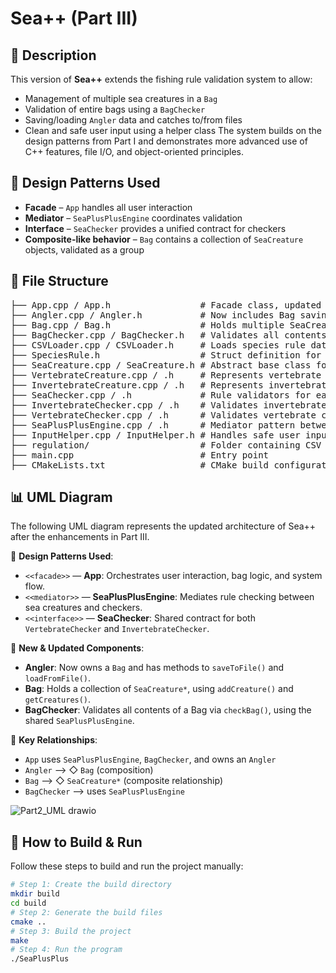 # Sea++ (Part III)

## 🎣 Description
This version of **Sea++** extends the fishing rule validation system to allow:
- Management of multiple sea creatures in a `Bag`
- Validation of entire bags using a `BagChecker`
- Saving/loading `Angler` data and catches to/from files
- Clean and safe user input using a helper class
The system builds on the design patterns from Part I and demonstrates more advanced use of C++ features, file I/O, and object-oriented principles.

## 🧠 Design Patterns Used
- **Facade** – `App` handles all user interaction
- **Mediator** – `SeaPlusPlusEngine` coordinates validation
- **Interface** – `SeaChecker` provides a unified contract for checkers
- **Composite-like behavior** – `Bag` contains a collection of `SeaCreature` objects, validated as a group

## 📁 File Structure
<pre>
├── App.cpp / App.h                 # Facade class, updated to support Bag and load/save
├── Angler.cpp / Angler.h           # Now includes Bag saving/loading
├── Bag.cpp / Bag.h                 # Holds multiple SeaCreature objects
├── BagChecker.cpp / BagChecker.h   # Validates all contents of a Bag using engine
├── CSVLoader.cpp / CSVLoader.h     # Loads species rule data from CSV
├── SpeciesRule.h                   # Struct definition for species size and bag limit rules
├── SeaCreature.cpp / SeaCreature.h # Abstract base class for all sea creatures
├── VertebrateCreature.cpp / .h     # Represents vertebrate species (no eggs)
├── InvertebrateCreature.cpp / .h   # Represents invertebrate species (may have eggs)
├── SeaChecker.cpp / .h             # Rule validators for each creature type
├── InvertebrateChecker.cpp / .h    # Validates invertebrate creatures against rules
├── VertebrateChecker.cpp / .h      # Validates vertebrate creatures against rules
├── SeaPlusPlusEngine.cpp / .h      # Mediator pattern between checkers
├── InputHelper.cpp / InputHelper.h # Handles safe user input (with validation and formatting)
├── regulation/                     # Folder containing CSV rule files (size/bag limits)
├── main.cpp                        # Entry point
├── CMakeLists.txt                  # CMake build configuration file
</pre>

## 📊 UML Diagram
The following UML diagram represents the updated architecture of Sea++ after the enhancements in Part III.

🧩 **Design Patterns Used**:
- `<<facade>>` — **App**: Orchestrates user interaction, bag logic, and system flow.
- `<<mediator>>` — **SeaPlusPlusEngine**: Mediates rule checking between sea creatures and checkers.
- `<<interface>>` — **SeaChecker**: Shared contract for both `VertebrateChecker` and `InvertebrateChecker`.
  
📐 **New & Updated Components**:
- **Angler**: Now owns a `Bag` and has methods to `saveToFile()` and `loadFromFile()`.
- **Bag**: Holds a collection of `SeaCreature*`, using `addCreature()` and `getCreatures()`.
- **BagChecker**: Validates all contents of a Bag via `checkBag()`, using the shared `SeaPlusPlusEngine`.
  
🔁 **Key Relationships**:
- `App` uses `SeaPlusPlusEngine`, `BagChecker`, and owns an `Angler`
- `Angler` ⟶ ◇ `Bag` (composition)
- `Bag` ⟶ ◇ `SeaCreature*` (composite relationship)
- `BagChecker` ⟶ uses `SeaPlusPlusEngine`
  
![Part2_UML drawio](https://github.com/user-attachments/assets/2eb0a10d-e4ce-4021-abe5-ca9ee3896896)

## 🚀 How to Build & Run
Follow these steps to build and run the project manually:
```bash
# Step 1: Create the build directory
mkdir build
cd build
# Step 2: Generate the build files
cmake ..
# Step 3: Build the project
make
# Step 4: Run the program
./SeaPlusPlus
